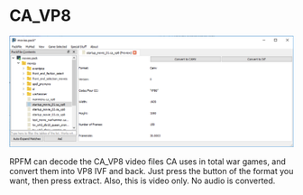 # CA_VP8

![Imagine how hard can be....](./images/image21.png)

RPFM can decode the CA_VP8 video files CA uses in total war games, and convert them into VP8 IVF and back. Just press the button of the format you want, then press extract. Also, this is video only. No audio is converted.
